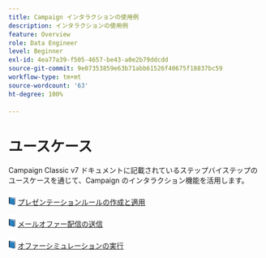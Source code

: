 ```yaml
---
title: Campaign インタラクションの使用例
description: インタラクションの使用例
feature: Overview
role: Data Engineer
level: Beginner
exl-id: 4ea77a39-f505-4657-be43-a0e2b79ddcdd
source-git-commit: 9e07353859e63b71abb61526f40675f18837bc59
workflow-type: tm+mt
source-wordcount: '63'
ht-degree: 100%

---
```


# ユースケース

Campaign Classic v7 ドキュメントに記載されているステップバイステップのユースケースを通じて、Campaign のインタラクション機能を活用します。

![](../assets/do-not-localize/book.png) [プレゼンテーションルールの作成と適用](https://experienceleague.adobe.com/docs/campaign-classic/using/managing-offers/case-study/presentation-rules.html?lang=ja)

![](../assets/do-not-localize/book.png) [メールオファー配信の送信](https://experienceleague.adobe.com/docs/campaign-classic/using/managing-offers/case-study/offers-on-an-outbound-channel.html?lang=ja)

![](../assets/do-not-localize/book.png) [オファーシミュレーションの実行](https://experienceleague.adobe.com/docs/campaign-classic/using/managing-offers/case-study/offers-on-an-outbound-channel.html)
